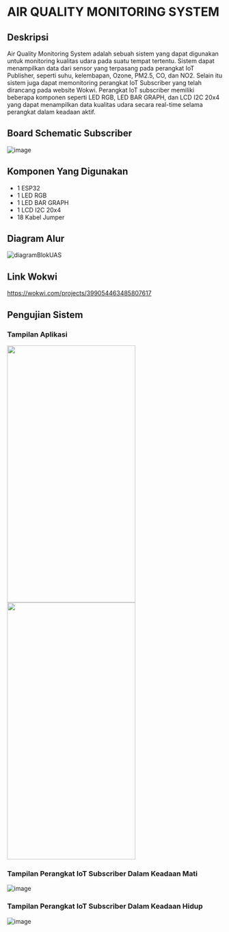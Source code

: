 # AIR QUALITY MONITORING SYSTEM

## Deskripsi
Air Quality Monitoring System adalah sebuah sistem yang dapat digunakan untuk monitoring kualitas udara pada suatu tempat tertentu. Sistem dapat menampilkan data dari sensor yang terpasang pada perangkat IoT Publisher, seperti suhu, kelembapan, Ozone, PM2.5, CO, dan NO2. Selain itu sistem juga dapat memonitoring perangkat IoT Subscriber yang telah dirancang pada website Wokwi. Perangkat IoT subscriber memiliki beberapa komponen seperti LED RGB, LED BAR GRAPH, dan LCD I2C 20x4 yang dapat menampilkan data kualitas udara secara real-time selama perangkat dalam keadaan aktif.

## Board Schematic Subscriber
![image](https://github.com/Anhar12/UAS-IOT/assets/92861249/d6859346-63a5-4c70-8d38-0bd3ebc8702d)

## Komponen Yang Digunakan
- 1 ESP32
- 1 LED RGB
- 1 LED BAR GRAPH
- 1 LCD I2C 20x4
- 18 Kabel Jumper

## Diagram Alur
![diagramBlokUAS](https://github.com/Anhar12/UAS-IOT/assets/92861249/b41f2958-ccac-4158-8df1-bad60a3c842f)

## Link Wokwi
https://wokwi.com/projects/399054463485807617

## Pengujian Sistem
### Tampilan Aplikasi
<img src="https://github.com/Anhar12/UAS-IOT/assets/92861249/affc505a-9c0c-4be3-b0fd-7fee6d9de85e" width="300" height="600"> <img src="https://github.com/Anhar12/UAS-IOT/assets/92861249/81778cd8-8726-4ddd-9588-e10ef89c764f" width="300" height="600">

### Tampilan Perangkat IoT Subscriber Dalam Keadaan Mati
![image](https://github.com/Anhar12/UAS-IOT/assets/92861249/4a7cdde0-b5b8-4d87-bc64-4efc25c40b11)

### Tampilan Perangkat IoT Subscriber Dalam Keadaan Hidup
![image](https://github.com/Anhar12/UAS-IOT/assets/92861249/1dc9d8a2-83cd-47d9-ac17-9fc77a7838b1)
